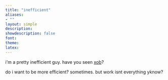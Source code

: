 ```yaml
---
title: "inefficient"
aliases:
- ""
layout: simple
description: 
showdescription: false
font: 
theme: 
latex: 
---
```


i'm a pretty inefficient guy. have you seen [xob](https://xob.99000000.xyz)?

do i want to be more efficient? sometimes. but work isnt everything yknow?
